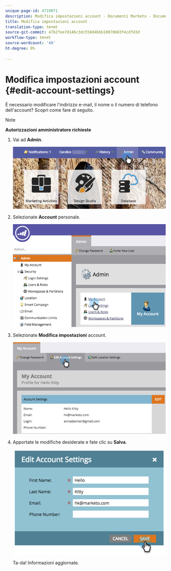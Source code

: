 ```yaml
---
unique-page-id: 4719071
description: Modifica impostazioni account - Documenti Marketo - Documentazione prodotto
title: Modifica impostazioni account
translation-type: tm+mt
source-git-commit: 47b2fee7d146c3dc558d4bbb10070683f4cdfd3d
workflow-type: tm+mt
source-wordcount: '49'
ht-degree: 0%

---
```



# Modifica impostazioni account {#edit-account-settings}

È necessario modificare l&#39;indirizzo e-mail, il nome o il numero di telefono dell&#39;account? Scopri come fare di seguito.

>[!NOTE]
>
>**Autorizzazioni amministratore richieste**

1. Vai ad **Admin**.

   ![](assets/adminhand.png)

1. Selezionate **Account** personale.

   ![](assets/image2015-6-23-15-3a16-3a52.png)

1. Selezionate **Modifica impostazioni** account.

   ![](assets/image2015-6-23-15-3a21-3a41.png)

1. Apportate le modifiche desiderate e fate clic su **Salva**.

   ![](assets/image2015-6-23-15-3a20-3a16.png)

   Ta-da! Informazioni aggiornate.

